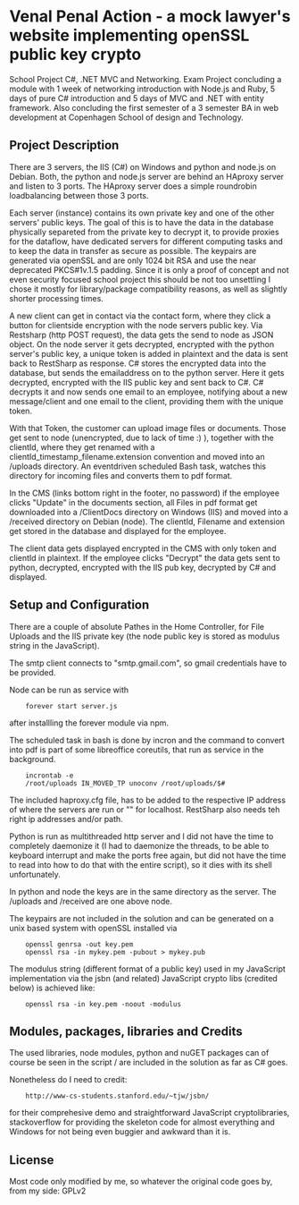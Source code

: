 
# Venal Penal Action - a mock lawyer's website implementing openSSL public key crypto
 
School Project C#, .NET MVC and Networking. Exam Project concluding a module with 1 week of networking introduction with
Node.js and Ruby, 5 days of pure C# introduction and 5 days of MVC and .NET with entity framework.
Also concluding the first semester of a 3 semester BA in web development at Copenhagen School of design and Technology.
 
## Project Description ##

There are 3 servers, the IIS (C#) on Windows and python and node.js on Debian. 
Both, the python and node.js server are behind an HAproxy server and listen to 3 ports. The HAproxy server does a simple roundrobin loadbalancing between those 3 ports.

Each server (instance) contains its own private key and one of the other servers' public keys. The goal of this is to have the data in the database physically separeted from the private key to decrypt it, to provide proxies for the dataflow, have dedicated servers for different computing tasks and to keep the data in transfer as secure as possible.
The keypairs are generated via openSSL and are only 1024 bit RSA and use the near deprecated  PKCS#1v.1.5 padding.
Since it is only a proof of concept and not even security focused school project this should be not too unsettling I chose it mostly for library/package compatibility reasons, as well as slightly shorter processing times.

A new client can get in contact via the contact form, where they click a button for clientside encryption with the node servers public key. Via Restsharp (http POST request), the data gets the send to node as JSON object. On the node server it gets decrypted, encrypted with the python server's public key, a unique token is added in plaintext and the data is sent back to RestSharp as response. C# stores the encrypted data into the database, but sends the emailaddress on to the python server. Here it gets decrypted, encrypted with the IIS public key and sent back to C#. C# decrypts it and now sends one email to an employee, notifying about a new message/client and one email to the client, providing them with the unique token.

With that Token, the customer can upload image files or documents. Those get sent to node (unencrypted, due to lack of time :) ), together with the clientId, where they get renamed with a clientId_timestamp_filename.extension convention and moved into an /uploads directory.  An eventdriven scheduled Bash task, watches this directory for incoming files and converts them to pdf format. 

In the CMS (links bottom right in the footer, no password) if the employee clicks "Update" in the documents section, all Files in pdf format get downloaded into a /ClientDocs directory on Windows (IIS) and moved into a /received directory on Debian (node). The clientId, Filename and extension get stored in the database and displayed for the employee.

The client data gets displayed encrypted in the CMS with only token and clientId in plaintext. If the employee clicks "Decrypt" the data gets sent to python, decrypted, encrypted with the IIS pub key, decrypted by C# and displayed.

## Setup and Configuration
 
There are a couple of absolute Pathes in the Home Controller, for File Uploads and the IIS private key (the node public key is stored as modulus string in the JavaScript).

The smtp client connects to "smtp.gmail.com", so gmail credentials have to be provided.

Node can be run as service with 

		forever start server.js

after installling the forever module via npm.

The scheduled task in bash is done by incron and the command to convert into pdf is part of some libreoffice coreutils, that run as service in the background.

		incrontab -e
		/root/uploads IN_MOVED_TP unoconv /root/uploads/$#

The included haproxy.cfg file, has to be added to the respective IP address of where the servers are run or "" for localhost.
RestSharp also needs teh right ip addresses and/or path.

Python is run as multithreaded http server and I did not have the time to completely daemonize it (I had to daemonize the threads, to be able to keyboard interrupt and make the ports free again, but did not have the time to read into how to do that with the entire script), so it dies with its shell unfortunately.

In python and node the keys are in the same directory as the server. The /uploads and /received are one above node.

The keypairs are not included in the solution and can be generated on a unix based system with openSSL installed via
 
		openssl genrsa -out key.pem
 		openssl rsa -in mykey.pem -pubout > mykey.pub

The modulus string (different format of a public key) used in my JavaScript implementation via the jsbn (and related) JavaScript crypto libs (credited below) is achieved like:
 
		openssl rsa -in key.pem -noout -modulus

## Modules, packages, libraries and Credits

The used libraries, node modules, python and nuGET packages can of course be seen in the script / are included in the solution as far as C# goes.

Nonetheless do I need to credit:

		http://www-cs-students.stanford.edu/~tjw/jsbn/

for their comprehesive demo and straightforward JavaScript cryptolibraries, stackoverflow for providing the skeleton code for almost everything and Windows for not being even buggier and awkward than it is.
 
## License
 
 Most code only modified by me, so whatever the original code goes by, from my side:
 GPLv2

